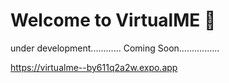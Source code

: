 # Welcome to VirtualME 👋

under development............ 
Coming Soon................


https://virtualme--by611q2a2w.expo.app
